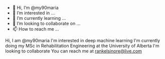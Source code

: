 - 👋 Hi, I’m @my90maria
- 👀 I’m interested in ...
- 🌱 I’m currently learning ...
- 💞️ I’m looking to collaborate on ...
- 📫 How to reach me ...

<!---
my90maria/my90maria is a ✨ special ✨ repository because its `README.md` (this file) appears on your GitHub profile.
You can click the Preview link to take a look at your changes.
--->
Hi, I am @my90maria
I'm interested in deep machine learning
I'm currently doing my MSc in Rehabilitation Engineering at the University of Alberta
I'm looking to collaborate
You can reach me at rankelsinore@live.com
